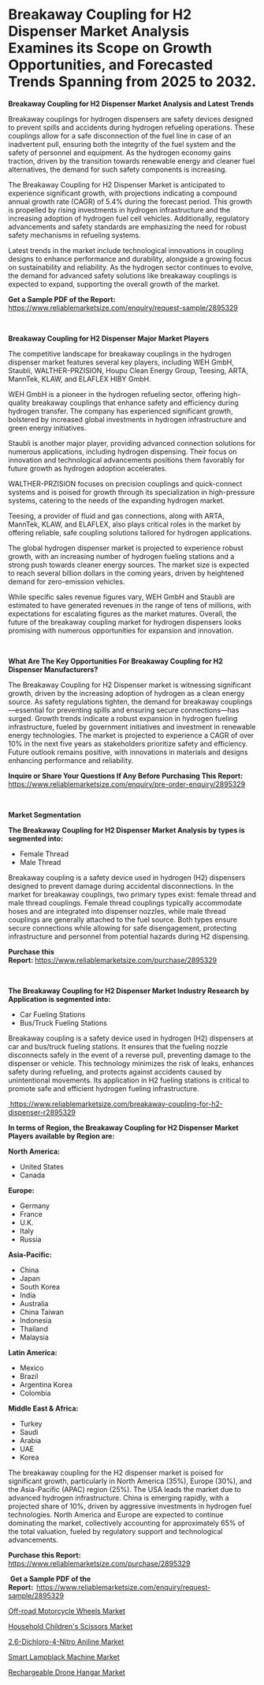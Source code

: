 <p><h1>Breakaway Coupling for H2 Dispenser Market Analysis Examines its Scope on Growth Opportunities, and Forecasted Trends Spanning from 2025 to 2032.</h1></p><p><strong>Breakaway Coupling for H2 Dispenser Market Analysis and Latest Trends</strong></p>
<p><p>Breakaway couplings for hydrogen dispensers are safety devices designed to prevent spills and accidents during hydrogen refueling operations. These couplings allow for a safe disconnection of the fuel line in case of an inadvertent pull, ensuring both the integrity of the fuel system and the safety of personnel and equipment. As the hydrogen economy gains traction, driven by the transition towards renewable energy and cleaner fuel alternatives, the demand for such safety components is increasing.</p><p>The Breakaway Coupling for H2 Dispenser Market is anticipated to experience significant growth, with projections indicating a compound annual growth rate (CAGR) of 5.4% during the forecast period. This growth is propelled by rising investments in hydrogen infrastructure and the increasing adoption of hydrogen fuel cell vehicles. Additionally, regulatory advancements and safety standards are emphasizing the need for robust safety mechanisms in refueling systems.</p><p>Latest trends in the market include technological innovations in coupling designs to enhance performance and durability, alongside a growing focus on sustainability and reliability. As the hydrogen sector continues to evolve, the demand for advanced safety solutions like breakaway couplings is expected to expand, supporting the overall growth of the market.</p></p>
<p><strong>Get a Sample PDF of the Report:&nbsp;</strong> <a href="https://www.reliablemarketsize.com/enquiry/request-sample/2895329?utm_campaign=1943&utm_medium=2&utm_source=Github&utm_content=ia&utm_term=15032025&utm_id=breakaway-coupling-for-h2-dispenser">https://www.reliablemarketsize.com/enquiry/request-sample/2895329</a></p>
<p>&nbsp;</p>
<p><strong>Breakaway Coupling for H2 Dispenser Major Market Players</strong></p>
<p><p>The competitive landscape for breakaway couplings in the hydrogen dispenser market features several key players, including WEH GmbH, Staubli, WALTHER-PRZISION, Houpu Clean Energy Group, Teesing, ARTA, MannTek, KLAW, and ELAFLEX HIBY GmbH. </p><p>WEH GmbH is a pioneer in the hydrogen refueling sector, offering high-quality breakaway couplings that enhance safety and efficiency during hydrogen transfer. The company has experienced significant growth, bolstered by increased global investments in hydrogen infrastructure and green energy initiatives. </p><p>Staubli is another major player, providing advanced connection solutions for numerous applications, including hydrogen dispensing. Their focus on innovation and technological advancements positions them favorably for future growth as hydrogen adoption accelerates.</p><p>WALTHER-PRZISION focuses on precision couplings and quick-connect systems and is poised for growth through its specialization in high-pressure systems, catering to the needs of the expanding hydrogen market. </p><p>Teesing, a provider of fluid and gas connections, along with ARTA, MannTek, KLAW, and ELAFLEX, also plays critical roles in the market by offering reliable, safe coupling solutions tailored for hydrogen applications.</p><p>The global hydrogen dispenser market is projected to experience robust growth, with an increasing number of hydrogen fueling stations and a strong push towards cleaner energy sources. The market size is expected to reach several billion dollars in the coming years, driven by heightened demand for zero-emission vehicles. </p><p>While specific sales revenue figures vary, WEH GmbH and Staubli are estimated to have generated revenues in the range of tens of millions, with expectations for escalating figures as the market matures. Overall, the future of the breakaway coupling market for hydrogen dispensers looks promising with numerous opportunities for expansion and innovation.</p></p>
<p>&nbsp;</p>
<p><strong>What Are The Key Opportunities For Breakaway Coupling for H2 Dispenser Manufacturers?</strong></p>
<p><p>The Breakaway Coupling for H2 Dispenser market is witnessing significant growth, driven by the increasing adoption of hydrogen as a clean energy source. As safety regulations tighten, the demand for breakaway couplings—essential for preventing spills and ensuring secure connections—has surged. Growth trends indicate a robust expansion in hydrogen fueling infrastructure, fueled by government initiatives and investment in renewable energy technologies. The market is projected to experience a CAGR of over 10% in the next five years as stakeholders prioritize safety and efficiency. Future outlook remains positive, with innovations in materials and designs enhancing performance and reliability.</p></p>
<p><strong>Inquire or Share Your Questions If Any Before Purchasing This Report:</strong> <a href="https://www.reliablemarketsize.com/enquiry/pre-order-enquiry/2895329?utm_campaign=1943&utm_medium=2&utm_source=Github&utm_content=ia&utm_term=15032025&utm_id=breakaway-coupling-for-h2-dispenser">https://www.reliablemarketsize.com/enquiry/pre-order-enquiry/2895329</a></p>
<p>&nbsp;</p>
<p><strong>Market Segmentation</strong></p>
<p><strong>The Breakaway Coupling for H2 Dispenser Market Analysis by types is segmented into:</strong></p>
<p><ul><li>Female Thread</li><li>Male Thread</li></ul></p>
<p><p>Breakaway coupling is a safety device used in hydrogen (H2) dispensers designed to prevent damage during accidental disconnections. In the market for breakaway couplings, two primary types exist: female thread and male thread couplings. Female thread couplings typically accommodate hoses and are integrated into dispenser nozzles, while male thread couplings are generally attached to the fuel source. Both types ensure secure connections while allowing for safe disengagement, protecting infrastructure and personnel from potential hazards during H2 dispensing.</p></p>
<p><strong>Purchase this Report:&nbsp;</strong><a href="https://www.reliablemarketsize.com/purchase/2895329?utm_campaign=1943&utm_medium=2&utm_source=Github&utm_content=ia&utm_term=15032025&utm_id=breakaway-coupling-for-h2-dispenser">https://www.reliablemarketsize.com/purchase/2895329</a></p>
<p>&nbsp;</p>
<p><strong>The Breakaway Coupling for H2 Dispenser Market Industry Research by Application is segmented into:</strong></p>
<p><ul><li>Car Fueling Stations</li><li>Bus/Truck Fueling Stations</li></ul></p>
<p><p>Breakaway coupling is a safety device used in hydrogen (H2) dispensers at car and bus/truck fueling stations. It ensures that the fueling nozzle disconnects safely in the event of a reverse pull, preventing damage to the dispenser or vehicle. This technology minimizes the risk of leaks, enhances safety during refueling, and protects against accidents caused by unintentional movements. Its application in H2 fueling stations is critical to promote safe and efficient hydrogen fueling infrastructure.</p></p>
<p><a href="https://www.reliablemarketsize.com/breakaway-coupling-for-h2-dispenser-r2895329?utm_campaign=1943&utm_medium=2&utm_source=Github&utm_content=ia&utm_term=15032025&utm_id=breakaway-coupling-for-h2-dispenser">&nbsp;https://www.reliablemarketsize.com/breakaway-coupling-for-h2-dispenser-r2895329</a></p>
<p><strong>In terms of Region, the Breakaway Coupling for H2 Dispenser Market Players available by Region are:</strong></p>
<p>
    <p> <strong> North America: </strong>
        <ul>
            <li>United States</li>
            <li>Canada</li>
        </ul>
        </p> 
    <p> <strong> Europe: </strong>
        <ul>
            <li>Germany</li>
            <li>France</li>
            <li>U.K.</li>
            <li>Italy</li>
            <li>Russia</li>
        </ul>
        </p> 
    <p> <strong> Asia-Pacific: </strong>
        <ul>
            <li>China</li>
            <li>Japan</li>
            <li>South Korea</li>
            <li>India</li>
            <li>Australia</li>
            <li>China Taiwan</li>
            <li>Indonesia</li>
            <li>Thailand</li>
            <li>Malaysia</li>
        </ul>
        </p> 
    <p> <strong> Latin America: </strong>
        <ul>
            <li>Mexico</li>
            <li>Brazil</li>
            <li>Argentina Korea</li>
            <li>Colombia</li>
        </ul>
        </p> 
    <p> <strong> Middle East & Africa: </strong>
        <ul>
            <li>Turkey</li>
            <li>Saudi</li>
            <li>Arabia</li>
            <li>UAE</li>
            <li>Korea</li>
        </ul>
    </p>
    </p>
<p><p>The breakaway coupling for the H2 dispenser market is poised for significant growth, particularly in North America (35%), Europe (30%), and the Asia-Pacific (APAC) region (25%). The USA leads the market due to advanced hydrogen infrastructure. China is emerging rapidly, with a projected share of 10%, driven by aggressive investments in hydrogen fuel technologies. North America and Europe are expected to continue dominating the market, collectively accounting for approximately 65% of the total valuation, fueled by regulatory support and technological advancements.</p></p>
<p><strong>Purchase this Report: </strong><a href="https://www.reliablemarketsize.com/purchase/2895329?utm_campaign=1943&utm_medium=2&utm_source=Github&utm_content=ia&utm_term=15032025&utm_id=breakaway-coupling-for-h2-dispenser">https://www.reliablemarketsize.com/purchase/2895329</a></p>
<p>&nbsp;<strong>Get a Sample PDF of the Report:&nbsp;&nbsp;</strong><a href="https://www.reliablemarketsize.com/enquiry/request-sample/2895329?utm_campaign=1943&utm_medium=2&utm_source=Github&utm_content=ia&utm_term=15032025&utm_id=breakaway-coupling-for-h2-dispenser">https://www.reliablemarketsize.com/enquiry/request-sample/2895329</a></p>
<p><strong></strong></p>
<p><p><a href="https://github.com/amourdeeks8j/Market-Research-Report-List-1/blob/main/off-road-motorcycle-wheels-market.md?utm_campaign=1943&utm_medium=2&utm_source=Github&utm_content=ia&utm_term=15032025&utm_id=breakaway-coupling-for-h2-dispenser">Off-road Motorcycle Wheels Market</a></p><p><a href="https://github.com/gierlravasty/Market-Research-Report-List-1/blob/main/household-childrens-scissors-market.md?utm_campaign=1943&utm_medium=2&utm_source=Github&utm_content=ia&utm_term=15032025&utm_id=breakaway-coupling-for-h2-dispenser">Household Children's Scissors Market</a></p><p><a href="https://github.com/bordzjisela/Market-Research-Report-List-1/blob/main/26-dichloro-4-nitro-aniline-market.md?utm_campaign=1943&utm_medium=2&utm_source=Github&utm_content=ia&utm_term=15032025&utm_id=breakaway-coupling-for-h2-dispenser">2,6-Dichloro-4-Nitro Aniline Market</a></p><p><a href="https://github.com/sakourkishev/Market-Research-Report-List-1/blob/main/smart-lampblack-machine-market.md?utm_campaign=1943&utm_medium=2&utm_source=Github&utm_content=ia&utm_term=15032025&utm_id=breakaway-coupling-for-h2-dispenser">Smart Lampblack Machine Market</a></p><p><a href="https://github.com/shongranch73/Market-Research-Report-List-1/blob/main/rechargeable-drone-hangar-market.md?utm_campaign=1943&utm_medium=2&utm_source=Github&utm_content=ia&utm_term=15032025&utm_id=breakaway-coupling-for-h2-dispenser">Rechargeable Drone Hangar Market</a></p></p>